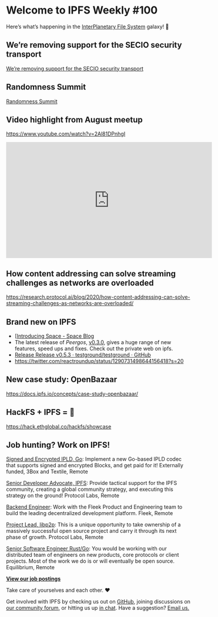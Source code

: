 # Welcome to IPFS Weekly #100

Here’s what’s happening in the [InterPlanetary File System](https://ipfs.io/) galaxy! 🚀

## We’re removing support for the SECIO security transport
[We’re removing support for the SECIO security transport](https://blog.ipfs.io/2020-08-07-deprecating-secio/)


## Randomness Summit
[Randomness Summit](https://randomness2020.com/)


## Video highlight from August meetup
https://www.youtube.com/watch?v=2Al81DPnhgI
<iframe width="560" height="315" src="https://www.youtube.com/embed/2Al81DPnhgI" frameborder="0" allow="accelerometer; autoplay; encrypted-media; gyroscope; picture-in-picture" allowfullscreen></iframe>


## How content addressing can solve streaming challenges as networks are overloaded 
https://research.protocol.ai/blog/2020/how-content-addressing-can-solve-streaming-challenges-as-networks-are-overloaded/


## Brand new on IPFS
* [[Introducing Space - Space Blog](https://blog.space.storage/posts/Introducing-Space)
* The latest release of *Peergos*, [v0.3.0](https://peergos.org/posts/release-v0.3.0), gives a huge range of new features, speed ups and fixes. Check out the private web on ipfs. 
* [Release Release v0.5.3 · testground/testground · GitHub](https://github.com/testground/testground/releases/tag/v0.5.3)
* https://twitter.com/reactroundup/status/1290731498644156418?s=20

## New case study: OpenBazaar
https://docs.ipfs.io/concepts/case-study-openbazaar/


## HackFS + IPFS = 🤯
https://hack.ethglobal.co/hackfs/showcase


## Job hunting? Work on IPFS!

[Signed and Encrypted IPLD, Go](https://www.notion.so/Signed-and-Encrypted-data-in-IPFS-e1593e90b56e44c38e165109999782ce): Implement a new Go-based IPLD codec that supports signed and encrypted Blocks, and get paid for it! Externally funded, 3Box and Textile, Remote

[Senior Developer Advocate, IPFS](https://jobs.lever.co/protocol/71c4a9b9-af90-4ce9-9dba-8b72507997bf): Provide tactical support for the IPFS community, creating a global community strategy, and executing this strategy on the ground! Protocol Labs, Remote

[Backend Engineer](https://cryptojobslist.com/jobs/backend-engineer-at-fleek-remote): Work with the Fleek Product and Engineering team to build the leading decentralized development platform. Fleek, Remote

[Project Lead, libp2p](https://jobs.lever.co/protocol/27ff3891-6e13-4aa8-b43a-734715e85a26): This is a unique opportunity to take ownership of a massively successful open source project and carry it through its next phase of growth. Protocol Labs, Remote

[Senior Software Engineer Rust/Go](https://www.notion.so/Hiring-Senior-Software-Engineer-Rust-Go-e6c94ccc261f426c80a483c7fc642412): You would be working with our distributed team of engineers on new products, core protocols or client projects. Most of the work we do is or will eventually be open source. Equilibrium, Remote

**[View our job postings](https://jobs.lever.co/protocol)**

Take care of yourselves and each other. ❤️

Get involved with IPFS by checking us out on [GitHub](https://github.com/ipfs), joining discussions on [our community forum](https://discuss.ipfs.io/), or hitting us up [in chat](https://riot.im/app/#/room/#ipfs:matrix.org). Have a suggestion? [Email us.](mailto:newsletter@ipfs.io)
